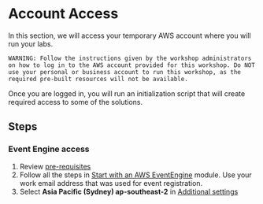 # Account Access
In this section, we will access your temporary AWS account where you will run your labs.

`WARNING: Follow the instructions given by the workshop administrators on how to log in to the AWS account provided for this workshop. Do NOT use your personal or business account to run this workshop, as the required pre-built resources will not be available.`

Once you are logged in, you will run an initialization script that will create required access to some of the solutions.

## Steps
### Event Engine access
1. Review [pre-requisites](https://catalog.us-east-1.prod.workshops.aws/v2/workshops/f3a3e2bd-e1d5-49de-b8e6-dac361842e76/en-US/preparation-guide)
1. Follow all the steps in [Start with an AWS EventEngine](https://catalog.us-east-1.prod.workshops.aws/v2/workshops/f3a3e2bd-e1d5-49de-b8e6-dac361842e76/en-US/preparation-guide/20-event-engine) module. Use your work email address that was used for event registration.
1. Select **Asia Pacific (Sydney) ap-southeast-2** in [Additional settings](https://catalog.us-east-1.prod.workshops.aws/v2/workshops/f3a3e2bd-e1d5-49de-b8e6-dac361842e76/en-US/preparation-guide/30-addition-setting)

